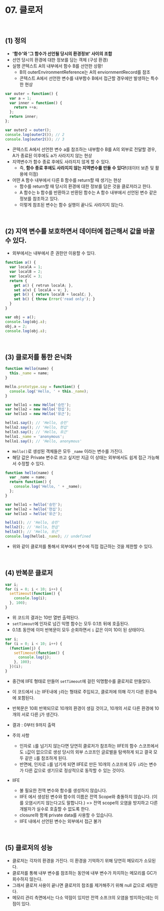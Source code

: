 # 07. 클로저

<br>

## (1) 정의

- **'함수'와 '그 함수가 선언될 당시의 환경정보' 사이의 조합**
- 선언 당시의 환경에 대한 정보를 담는 객체 (구성 환경)
- 실행 콘텍스트 A의 내부에서 함수 B를 선언한 상황!
  - B의 outerEnvironmentReference는 A의 enviornmentRecord를 참조
  - 콘텍스트 A에서 선언한 변수를 내부함수 B에서 접근할 경우에만 발생하는 특수한 현상

```js
var outer = function() {
  var a = 1;
  var inner = function() {
    return ++a;
  };
  return inner;
};

var outer2 = outer();
console.log(outer2()); // 2
console.log(outer2()); // 3
```

- 콘텍스트 A에서 선언한 변수 a를 참조하는 내부함수 B를 A의 외부로 전달할 경우, A가 종료된 이후에도 a가 사라지지 않는 현상
- 지역변수가 함수 종료 후에도 사라지지 않게 할 수 있다.
  - 즉, **함수 종료 후에도 사라지지 않는 지역변수를 만들 수 있다!**(데이터 보존 및 활용에 이점)
- 어떤 A 함수 내부에서 다른 B 함수를 return할 때 생기는 현상
  - 함수를 return할 때 당시의 환경에 대한 정보를 담은 것을 클로저라고 한다.
  - A 함수는 b 함수를 반환하고 반환된 함수는 A 함수 내부에서 선언된 변수 같은 정보를 참조하고 있다.
  - 이렇게 참조된 변수는 함수 실행이 끝나도 사라지지 않는다.

<br>

## (2) 지역 변수를 보호하면서 데이터에 접근해서 값을 바꿀 수 있다.

- 외부에서는 내부에서 준 권한만 이용할 수 있다.

```js
function a() {
  var localA = 1;
  var localB = 2;
  var localC = 3;
  return {
    get a() { retrun localA; },
    set a(v) { localA = v; },
    get b() { return localB + localC; },
    set b() { throw Error('read only'); }
  }
}

var obj = a();
console.log(obj.a);
obj,a = 2;
console.log(obj.a);
```

<br>

## (3) 클로저를 통한 은닉화

```js
function Hello(name) {
  this._name = name;
}

Hello.prototype.say = function() {
  console.log('Hello, ' + this._name);
}

var hello1 = new Hello('승민');
var hello2 = new Hello('현섭');
var hello3 = new Hello('유근');

hello1.say(); // 'Hello, 승민'
hello2.say(); // 'Hello, 현섭'
hello3.say(); // 'Hello, 유근'
hello1._name = 'anonymous';
hello1.say(); // 'Hello, anonymous'
```

- `Hello()`로 생성된 객체들은 모두 `_name` 이라는 변수를 가진다.
- 해당 값은 Private 변수로 쓰고 싶지만 지금 이 상태는 외부에서도 쉽게 접근 가능해서 수정할 수 있다.

```js
function hello(name) {
  var _name = name;
  return function() {
    console.log('Hello, ' + _name);
  };
}

var hello1 = hello('승민');
var hello2 = hello('현섭');
var hello3 = hello('유근');

hello1(); // 'Hello, 승민'
hello2(); // 'Hello, 현섭'
hello3(); // 'Hello, 유근'
console.log(hello1._name); // undefined
```

- 위와 같이 클로저를 통해서 외부에서 변수에 직접 접근하는 것을 제한할 수 있다.

<br>

## (4) 반복문 클로저

```js
var i;
for (i = 0; i < 10; i++) {
  setTimeout(function() {
    console.log(i);
  }, 100);
}
```

- 위 코드의 결과는 10만 열번 출력된다.
- `setTimeout`에 인자로 넘긴 익명 함수는 모두 0.1초 뒤에 호출된다.
- 0.1초 동안에 이미 반복문이 모두 순회하면서 `i` 값은 이미 10이 된 상태이다.

```js
var i;
for (i = 0; i < 10; i++) {
  (function(j) {
    setTimeout(function() {
      console.log(j);
    }, 100);
  })(i);
}
```

- 중간에 IIFE 형태로 만들어 `setTimeout`에 걸린 익명함수를 클로저로 만들었다.
- 이 코드에서 `i`는 IIFE내에 `j`라는 형태로 주입되고, 클로저에 의해 각기 다른 환경속에 포함된다.
- 반복문은 10회 반복되므로 10개의 환경이 생길 것이고, 10개의 서로 다른 환경에 10개의 서로 다른 j가 생긴다.
- 결과 : 0부터 9까지 출력

- 주의 사항
  - 인자로 `i`를 넘기지 않는다면 당연히 클로저가 참조하는 IIFE의 함수 스코프에서도 `i`값이 없으므로 생성 당시의 외부 스코프인 글로벌을 탐색하게 되고 결국 모두 같은 `i`를 참조하게 된다.
  - 반면에, 인자로 `i`를 넘기게 되면 IIFE로 만든 10개의 스코프에 모두 `i`라는 변수가 다른 값으로 생기므로 정상적으로 동작할 수 있는 것이다.
- IIFE
  - 불 필요한 전역 변수와 함수를 생성하지 않습니다.
  - IIFE 에서 생성된 변수와 함수의 이름은 전역 Scope와 충돌하지 않습니다. (이를 오염시키지 않는다고도 말합니다.) => 전역 scope의 오염을 방지하고 다른 개발자가 실수로 호출할 수 없도록 한다.
  - closure와 함께 private data를 사용할 수 있습니다.
  - IIFE 내에서 선언된 변수는 외부에서 접근 불가

<br>

## (5) 클로저의 성능

- 클로저는 각자의 환경을 가진다. 이 환경을 기억하기 위해 당연히 메모리가 소모된다.
- 클로저를 통해 내부 변수를 참조하는 동안에 내부 변수가 차지하는 메모리를 GC가 회수하지 않는다.
- 그래서 클로저 사용이 끝나면 클로저의 참조를 제거해주기 위해 null 값으로 세팅한다.
- 메모리 관리 측면에서는 다소 약점이 있지만 전역 소프크의 오염을 방지하는데는 이점이 있다.